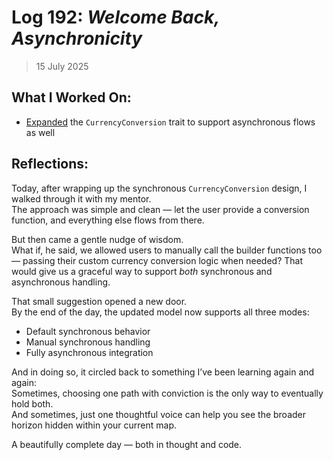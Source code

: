 # Log 192: _Welcome Back, Asynchronicity_

> 15 July 2025

## What I Worked On:

- [Expanded](https://github.com/shaavan/rust-lightning/commits/currency-18) the
  `CurrencyConversion` trait to support asynchronous flows as well

## Reflections:

Today, after wrapping up the synchronous `CurrencyConversion` design, I walked
through it with my mentor.  
The approach was simple and clean — let the user provide a conversion function,
and everything else flows from there.

But then came a gentle nudge of wisdom.  
What if, he said, we allowed users to manually call the builder functions too —
passing their custom currency conversion logic when needed? That would give us a
graceful way to support _both_ synchronous and asynchronous handling.

That small suggestion opened a new door.  
By the end of the day, the updated model now supports all three modes:

- Default synchronous behavior
- Manual synchronous handling
- Fully asynchronous integration

And in doing so, it circled back to something I’ve been learning again and
again:  
Sometimes, choosing one path with conviction is the only way to eventually hold
both.  
And sometimes, just one thoughtful voice can help you see the broader horizon
hidden within your current map.

A beautifully complete day — both in thought and code.
